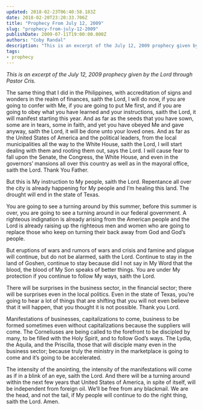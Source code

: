 ```yaml
---
updated: 2018-02-23T06:40:58.183Z
date: 2018-02-20T23:20:33.706Z
title: "Prophecy From July 12, 2009"
slug: "prophecy-from-july-12-2009"
publishDate: 2009-07-11T19:00:00.000Z
authors: "Coby Randal"
description: "This is an excerpt of the July 12, 2009 prophecy given by the Lord through Pastor Cris."
tags:
- prophecy
---
```

*This is an excerpt of the July 12, 2009 prophecy given by the Lord through Pastor Cris.*

The same thing that I did in the Philippines, with accreditation of signs and wonders in the realm of finances, saith the Lord, I will do now, if you are going to confer with Me, if you are going to put Me first, and if you are going to obey what you have learned and your instructions, saith the Lord, it will manifest starting this year. And as far as the seeds that you have sown, some are in tears, some in faith, and yet you have obeyed Me and gave anyway, saith the Lord, it will be done unto your loved ones. And as far as the United States of America and the political leaders, from the local municipalities all the way to the White House, saith the Lord, I will start dealing with them and rooting them out, says the Lord. I will cause fear to fall upon the Senate, the Congress, the White House, and even in the governors’ mansions all over this country as well as in the mayoral office, saith the Lord. Thank You Father.

But this is My instruction to My people, saith the Lord. Repentance all over the city is already happening for My people and I’m healing this land. The drought will end in the state of Texas.

You are going to see a turning around by this summer, before this summer is over, you are going to see a turning around in our federal government. A righteous indignation is already arising from the American people and the Lord is already raising up the righteous men and women who are going to replace those who keep on turning their back away from God and God’s people.

But eruptions of wars and rumors of wars and crisis and famine and plague will continue, but do not be alarmed, saith the Lord. Continue to stay in the land of Goshen, continue to stay because did I not say in My Word that the blood, the blood of My Son speaks of better things. You are under My protection if you continue to follow My ways, saith the Lord.

There will be surprises in the business sector, in the financial sector; there will be surprises even in the local politics. Even in the state of Texas, you’re going to hear a lot of things that are shifting that you will not even believe that it will happen, that you thought it is not possible. Thank you Lord.

Manifestations of businesses, capitalizations to come, business to be formed sometimes even without capitalizations because the suppliers will come. The Corneliuses are being called to the forefront to be discipled by many, to be filled with the Holy Spirit, and to follow God’s ways. The Lydia, the Aquila, and the Priscilla, those that will disciple many even in the business sector; because truly the ministry in the marketplace is going to come and it’s going to be accelerated.

The intensity of the anointing, the intensity of the manifestations will come as if in a blink of an eye, saith the Lord. And there will be a turning around within the next few years that United States of America, in spite of itself, will be independent from foreign oil. We’ll be free from any blackmail. We are the head, and not the tail, if My people will continue to do the right thing, saith the Lord. Amen.
